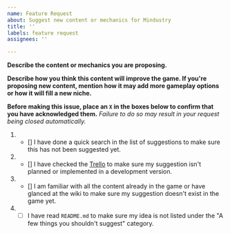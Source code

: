 ```yaml
---
name: Feature Request
about: Suggest new content or mechanics for Mindustry
title: ''
labels: feature request
assignees: ''

---
```


**Describe the content or mechanics you are proposing.**



**Describe how you think this content will improve the game. If you're proposing new content, mention how it may add more gameplay options or how it will fill a new niche.**



**Before making this issue, place an `X` in the boxes below to confirm that you have acknowledged them.** *Failure to do so may result in your request being closed automatically.*



1. - [] I have done a quick search in the list of suggestions to make sure this has not been suggested yet.
2. - [] I have checked the [Trello](https://trello.com/b/aE2tcUwF/mindustry-trello) to make sure my suggestion isn't planned or implemented in a development version.
3. - [] I am familiar with all the content already in the game or have glanced at the wiki to make sure my suggestion doesn't exist in the game yet.
4. - [ ] I have read `README.md` to make sure my idea is not listed under the "A few things you shouldn't suggest" category.
